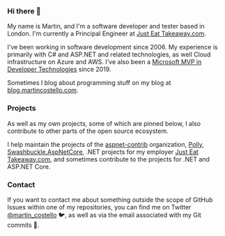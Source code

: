### Hi there 👋

My name is Martin, and I'm a software developer and tester based in London. I'm currently a Principal Engineer at [Just Eat Takeaway.com](https://github.com/justeattakeaway "The Just Eat Takeaway.com org on GitHub").

I've been working in software development since 2006. My experience is primarily with C# and ASP.NET and related technologies, as well Cloud infrastructure on Azure and AWS. I've also been a [Microsoft MVP in Developer Technologies]( https://mvp.microsoft.com/en-us/PublicProfile/5003438 "My MVP profile") since 2019.

Sometimes I blog about programming stuff on my blog at [blog.martincostello.com](https://blog.martincostello.com/ "My blog").

### Projects

As well as my own projects, some of which are pinned below, I also contribute to other parts of the open source ecosystem.

I help maintain the projects of the [aspnet-contrib](https://github.com/aspnet-contrib "The aspnet-contrib org on GitHub.com") organization, [Polly](https://github.com/App-vNext/Polly), [Swashbuckle.AspNetCore](https://github.com/domaindrivendev/Swashbuckle.AspNetCore), .NET projects for my employer [Just Eat Takeaway.com](https://github.com/justeattakeaway "The Just Eat Takeaway.com org on GitHub.com"), and sometimes contribute to the projects for .NET and ASP.NET Core.

### Contact

If you want to contact me about something outside the scope of GitHub Issues within one of my repositories, you can find me on Twitter [@martin_costello](https://twitter.com/martin_costello "My Twitter profile") 🐦, as well as via the email associated with my Git commits 📧.
